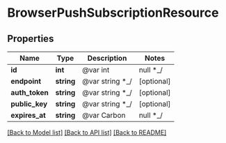 # BrowserPushSubscriptionResource

## Properties
Name | Type | Description | Notes
------------ | ------------- | ------------- | -------------
**id** | **int** | @var int|null *_/ | [optional] 
**endpoint** | **string** | @var string *_/ | [optional] 
**auth_token** | **string** | @var string *_/ | [optional] 
**public_key** | **string** | @var string *_/ | [optional] 
**expires_at** | **string** | @var Carbon|null *_/ | [optional] 

[[Back to Model list]](../README.md#documentation-for-models) [[Back to API list]](../README.md#documentation-for-api-endpoints) [[Back to README]](../README.md)


